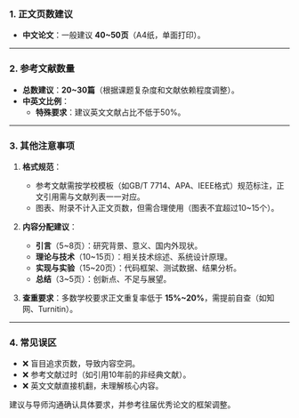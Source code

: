### **1. 正文页数建议**
- **中文论文**：一般建议 **40~50页**（A4纸，单面打印）。  

---

### **2. 参考文献数量**
- **总数建议**：**20~30篇**（根据课题复杂度和文献依赖程度调整）。  
- **中英文比例**： 
  - **特殊要求**：建议英文文献占比不低于50%。
---

### **3. 其他注意事项**
1. **格式规范**：  
   - 参考文献需按学校模板（如GB/T 7714、APA、IEEE格式）规范标注，正文引用需与文献列表一一对应。  
   - 图表、附录不计入正文页数，但需合理使用（图表不宜超过10~15个）。  

2. **内容分配建议**：  
   - **引言**（5~8页）：研究背景、意义、国内外现状。  
   - **理论与技术**（10~15页）：相关技术综述、系统设计原理。  
   - **实现与实验**（15~20页）：代码框架、测试数据、结果分析。  
   - **总结**（3~5页）：创新点、不足与展望。  

3. **查重要求**：多数学校要求正文重复率低于 **15%~20%**，需提前自查（如知网、Turnitin）。  

---

### **4. 常见误区**
- ❌ 盲目追求页数，导致内容空洞。  
- ❌ 参考文献过时（如引用10年前的非经典文献）。  
- ❌ 英文文献直接机翻，未理解核心内容。  

建议与导师沟通确认具体要求，并参考往届优秀论文的框架调整。
